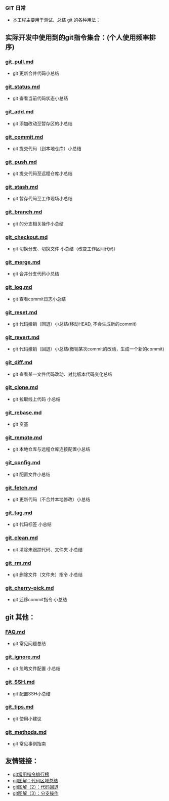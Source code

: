 ### GIT 日常

* 本工程主要用于测试、总结 git 的各种用法；

## 实际开发中使用到的git指令集合：(个人使用频率排序)
### [git_pull.md](https://github.com/LittleChell/git/tree/master/contents/git_pull.md)
* git 更新合并代码小总结

### [git_status.md](https://github.com/LittleChell/git/tree/master/contents/git_status.md)   
* git 查看当前代码状态小总结

### [git_add.md](https://github.com/LittleChell/git/tree/master/contents/git_add.md)
* git 添加改动至暂存区的小总结

### [git_commit.md](https://github.com/LittleChell/git/tree/master/contents/git_commit.md)   
* git 提交代码（到本地仓库）小总结

### [git_push.md](https://github.com/LittleChell/git/tree/master/contents/git_push.md)   
* git 提交代码至远程仓库小总结

### [git_stash.md](https://github.com/LittleChell/git/tree/master/contents/git_stash.md)   
* git 暂存代码至工作现场小总结

### [git_branch.md](https://github.com/LittleChell/git/tree/master/contents/git_branch.md)   
* git 的分支相关操作小总结

### [git_checkout.md](https://github.com/LittleChell/git/tree/master/contents/git_checkout.md)   
* git 切换分支、切换文件 小总结（改变工作区间代码）

### [git_merge.md](https://github.com/LittleChell/git/tree/master/contents/git_merge.md)   
* git 合并分支代码小总结

### [git_log.md](https://github.com/LittleChell/git/tree/master/contents/git_log.md)
* git 查看commit日志小总结

### [git_reset.md](https://github.com/LittleChell/git/tree/master/contents/git_reset.md)
* git 代码撤销（回退）小总结(移动HEAD, 不会生成新的commit)

### [git_revert.md](https://github.com/LittleChell/git/tree/master/contents/git_revert.md)   
* git 代码撤销（回退）小总结(撤销某次commit的改动，生成一个新的commit)

### [git_diff.md](https://github.com/LittleChell/git/tree/master/contents/git_diff.md)
* git 查看某一文件代码改动、对比版本代码变化总结

### [git_clone.md](https://github.com/LittleChell/git/tree/master/contents/git_clone.md)   
* git 拉取线上代码 小总结

### [git_rebase.md](https://github.com/LittleChell/git/tree/master/contents/git_rebase.md)   
* git 变基

### [git_remote.md](https://github.com/LittleChell/git/tree/master/contents/git_remote.md)   
* git 本地仓库与远程仓库连接配置小总结

### [git_config.md](https://github.com/LittleChell/git/tree/master/contents/git_config.md)   
* git 配置文件小总结

### [git_fetch.md](https://github.com/LittleChell/git/tree/master/contents/git_fetch.md)   
* git 更新代码（不合并本地修改）小总结

### [git_tag.md](https://github.com/LittleChell/git/tree/master/contents/git_tag.md)   
* git 代码标签 小总结

### [git_clean.md](https://github.com/LittleChell/git/tree/master/contents/git_clean.md)   
* git 清除未跟踪代码、文件夹 小总结

### [git_rm.md](https://github.com/LittleChell/git/tree/master/contents/git_rm.md)   
* git 删除文件（文件夹）指令 小总结

### [git_cherry-pick.md](https://github.com/LittleChell/git/tree/master/contents/git_cherry-pick.md)   
* git 迁移commit指令 小总结


## git 其他：
### [FAQ.md](https://github.com/LittleChell/git/tree/master/contents/FAQ.md)   
* git 常见问题总结

### [git_ignore.md](https://github.com/LittleChell/git/tree/master/contents/git_ignore.md)   
* git 忽略文件配置 小总结

### [git_SSH.md](https://github.com/LittleChell/git/tree/master/contents/git_SSH.md)   
* git 配置SSH小总结

### [git_tips.md](https://github.com/LittleChell/git/tree/master/contents/git_tips.md)   
* git 使用小建议

### [git_methods.md](https://github.com/LittleChell/git/tree/master/contents/methods.md)   
* git 常见事例指南

## 友情链接：
* [git常用指令排行榜](http://www.kancloud.cn/wteamxq/git_rank/276484)
* [git图解：代码区域总结](https://zhuanlan.zhihu.com/p/20175919)
* [git图解（2）：代码回退](https://zhuanlan.zhihu.com/p/22734098)
* [git图解（3）：分支操作](https://zhuanlan.zhihu.com/p/25426071)
